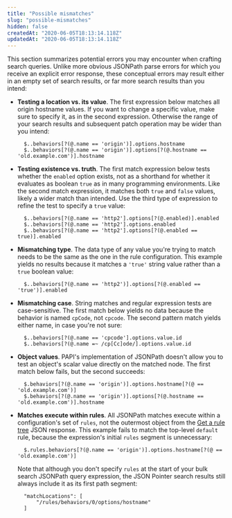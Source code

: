 ```yaml
---
title: "Possible mismatches"
slug: "possible-mismatches"
hidden: false
createdAt: "2020-06-05T18:13:14.118Z"
updatedAt: "2020-06-05T18:13:14.118Z"
---
```

This section summarizes potential errors you may encounter when
crafting search queries. Unlike more obvious JSONPath parse errors for
which you receive an explicit error response, these conceptual errors
may result either in an empty set of search results, or far more
search results than you intend:

- __Testing a location vs. its value__. The first expression below
matches all origin hostname values. If you want to change a specific
value, make sure to specify it, as in the second expression. Otherwise
the range of your search results and subsequent patch operation may be
wider than you intend:

        $..behaviors[?(@.name == 'origin')].options.hostname
        $..behaviors[?(@.name == 'origin')].options[?(@.hostname == 'old.example.com')].hostname

- __Testing existence vs. truth__. The first match expression below
tests whether the `enabled` option exists, not as a shorthand for
whether it evaluates as boolean `true` as in many programming
environments. Like the second match expression, it matches both `true`
and `false` values, likely a wider match than intended. Use the third
type of expression to refine the test to specify a `true` value:

        $..behaviors[?(@.name == 'http2'].options[?(@.enabled)].enabled
        $..behaviors[?(@.name == 'http2'].options.enabled
        $..behaviors[?(@.name == 'http2'].options[?(@.enabled == true)].enabled

- __Mismatching type__. The data type of any value you're trying to
match needs to be the same as the one in the rule configuration. This
example yields no results because it matches a `'true'` string value
rather than a `true` boolean value:

        $..behaviors[?(@.name == 'http2')].options[?(@.enabled == 'true')].enabled

- __Mismatching case__. String matches and regular expression tests
are case-sensitive. The first match below yields no data because the
behavior is named `cpCode`, not `cpcode`. The second pattern match
yields either name, in case you're not sure:

        $..behaviors[?(@.name == 'cpcode'].options.value.id
        $..behaviors[?(@.name =~ /cp[Cc]ode/].options.value.id

- __Object values__. PAPI's implementation of JSONPath doesn't allow
you to test an object's scalar value directly on the matched node. The
first match below fails, but the second succeeds:

        $.behaviors[?(@.name == 'origin')].options.hostname[?(@ == 'old.example.com')]
        $.behaviors[?(@.name == 'origin')].options[?(@.hostname == 'old.example.com')].hostname

- __Matches execute within rules__. All JSONPath matches execute
within a configuration's set of `rules`, not the outermost object from
the [Get a rule tree](#getpropertyversionrules) JSON response. This
example fails to match the top-level `default` rule, because the
expression's initial `rules` segment is unnecessary:

        $.rules.behaviors[?(@.name == 'origin')].options.hostname[?(@ == 'old.example.com')]

    Note that although you don't specify `rules` at the start of your
    bulk search JSONPath query expression, the JSON Pointer search
    results still always include it as its first path segment:

        "matchLocations": [
            "/rules/behaviors/0/options/hostname"
        ]